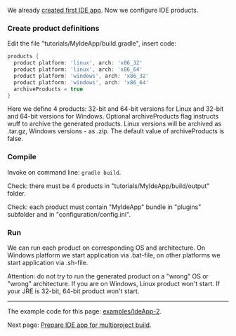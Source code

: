 We already [created first IDE app](Create-first-IDE-app). Now we configure IDE products.

### Create product definitions

Edit the file "tutorials/MyIdeApp/build.gradle", insert code:

```groovy
products {
  product platform: 'linux', arch: 'x86_32'
  product platform: 'linux', arch: 'x86_64'
  product platform: 'windows', arch: 'x86_32'
  product platform: 'windows', arch: 'x86_64'
  archiveProducts = true
}
```

Here we define 4 products: 32-bit and 64-bit versions for Linux and 32-bit and 64-bit versions for Windows.
Optional archiveProducts flag instructs wuff to archive the generated products. Linux versions will be 
archived as .tar.gz, Windows versions - as .zip. The default value of archiveProducts is false.

### Compile

Invoke on command line: `gradle build`.

Check: there must be 4 products in "tutorials/MyIdeApp/build/output" folder. 

Check: each product must contain "MyIdeApp" bundle in "plugins" subfolder and in "configuration/config.ini".

### Run

We can run each product on corresponding OS and architecture. On Windows platform we start application via .bat-file, on other platforms we start application via .sh-file.

Attention: do not try to run the generated product on a "wrong" OS or "wrong" architecture. 
If you are on Windows, Linux product won't start. If your JRE is 32-bit, 64-bit product won't start.

---

The example code for this page: [examples/IdeApp-2](../tree/master/examples/IdeApp-2).

Next page: [Prepare IDE app for multiproject build](Prepare-IDE-app-for-multiproject-build).